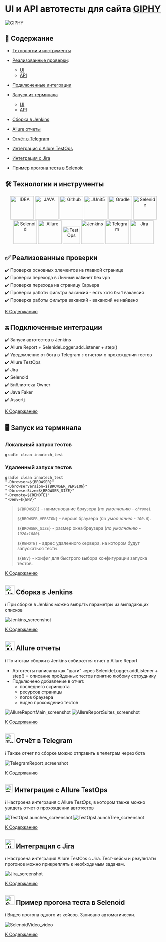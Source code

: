 # UI и API автотесты для сайта [GIPHY](https://giphy.com/)
<img alt="GIPHY" src="readme/screenshots/GIPHY.PNG">


## :bookmark_tabs: <a id="list"></a> Содержание 

* <a href="#tools">Технологии и инструменты</a>

* <a href="#cases">Реализованные проверки</a>:   
  - <a href="#cases-ui"> UI
  - <a href="#cases-api"> API

* <a href="#integrations">Подключенные интеграции</a>

* <a href="#console">Запуск из терминала</a>
  - <a href="#console-ui"> UI
  - <a href="#console-api"> API

* <a href="#jenkins">Сборка в Jenkins</a>

* <a href="#allure">Allure отчеты</a>

* <a href="#telegram">Отчёт в Telegram</a>

* <a href="#testops">Интеграция с Allure TestOps</a>

* <a href="#jira">Интеграция с Jira</a>

* <a href="#video">Пример прогона теста в Selenoid</a>


## :hammer_and_wrench: <a id="tools"></a> Технологии и инструменты
<p align="center">
<a href="https://www.jetbrains.com/idea/"><img width="75" alt="IDEA" src="readme/icons/Intelij_IDEA.svg"></a>
<a href="https://www.java.com/"><img width="75" alt="JAVA" src="readme/icons/Java.svg"></a>
<a href="https://github.com/"><img width="75" alt="Github" src="readme/icons/GitHub.svg"></a>
<a href="https://junit.org/junit5/"><img width="75" alt="JUnit5" src="readme/icons/JUnit5.svg"></a>
<a href="https://gradle.org/"><img width="75" alt="Gradle" src="readme/icons/Gradle.svg"></a>
<a href="https://selenide.org/"><img width="75" alt="Selenide" src="readme/icons/Selenide.svg"></a>
<a href="https://aerokube.com/selenoid/"><img width="75" alt="Selenoid" src="readme/icons/Selenoid.svg"></a>
<a href="https://github.com/allure-framework/allure2"><img width="75" alt="Allure" src="readme/icons/Allure.svg"></a>
<a href="https://qameta.io)"><img width="55" alt="TestOps" src="readme/icons/TestOpspng.png"></a>
<a href="https://www.jenkins.io/"><img width="75" alt="Jenkins" src="readme/icons/Jenkins.svg"></a>
<a href="https://telegram.org/"><img width="75" alt="Telegram" src="readme/icons/Telegram.svg"></a>
<a href="https://www.atlassian.com/ru/software/jira"><img width="75" alt="Jira" src="readme/icons/Jira.svg"></a>
</p>


## :white_check_mark: <a id="cases"></a> Реализованные проверки
:heavy_check_mark: Проверка основных элементов на главной странице   
:heavy_check_mark: Проверка перехода в Личный кабинет без vpn   
:heavy_check_mark: Проверка перехода на страницу Карьера   
:heavy_check_mark: Проверка работы фильтра вакансий - есть хотя бы 1 вакансия   
:heavy_check_mark: Проверка работы фильтра вакансий - вакансий не найдено   

<a href="#list">К Содержанию</a>

## :on:	<a id="integrations"></a> Подключенные интеграции
:heavy_check_mark: Запуск автотестов в Jenkins   
:heavy_check_mark: Allure Report + SelenideLogger.addListener + step()   
:heavy_check_mark: Уведомление от бота в Telegram с отчетом о прохождении тестов   
:heavy_check_mark: Allure TestOps   
:heavy_check_mark: Jira   
:heavy_check_mark: Selenoid   
:heavy_check_mark: Библиотека Owner   
:heavy_check_mark: Java Faker  
:heavy_check_mark: Assertj 

<a href="#list">К Содержанию</a>

## :desktop_computer: <a id="console"></a> Запуск из терминала
### Локальный запуск тестов

```
gradle clean innotech_test 
```

### Удаленный запуск тестов

```
gradle clean innotech_test
"-Dbrowser=${BROWSER}"
"-DbrowserVersion=${BROWSER_VERSION}"
"-DbrowserSize=${BROWSER_SIZE}"
"-Dremote=${REMOTE}"
"-Denv=${ENV}"
```

> `${BROWSER}` - наименование браузера (_по умолчанию - <code>chrome</code>_).
>
> `${BROWSER_VERSION}` - версия браузера (_по умолчанию - <code>100.0</code>_).
>
> `${BROWSER_SIZE}` - размер окна браузера (_по умолчанию - <code>1920x1080</code>_).
>
> `${REMOTE}` - адрес удаленного сервера, на котором будут запускаться тесты.
>
> `${ENV}` - конфиг для быстрого выбора конфигурации запуска тестов.

<a href="#list">К Содержанию</a>

## <a id="jenkins"></a> <img width="30" alt="Jenkins" src="readme/icons/Jenkins_ico.svg"> Сборка в Jenkins

:information_source: При сборке в Jenkins можно выбрать параметры из выпадающих списков   

<img alt="Jenkins_screenshot" src="readme/screenshots/Jenkins.PNG">

<a href="#list">К Содержанию</a>

## <a id="allure"></a> <img width="30" alt="Allure" src="readme/icons/Allure_ico.svg"> Allure отчеты

:information_source: По итогам сборки в Jenkins собирается отчет в Allure Report   
* Автотесты написаны как "шаги" через SelenideLogger.addListener + step() = описание пройденных тестов понятно любому сотруднику
* Подключено добавление в отчет:   
  - последнего скриншота
  - ресурсов страницы
  - логов браузера
  - видео прохождения тестов

<img alt="AllureReportMain_screenshot" src="readme/screenshots/AllureReportMain.PNG">
<img alt="AllureReportSuites_screenshot" src="readme/screenshots/AllureReportSuites.PNG">

<a href="#list">К Содержанию</a>

## <a id="telegram"></a> <img width="30" alt="Telegram" src="readme/icons/Telegram_ico.svg"> Отчёт в Telegram
:information_source: Также отчет по сборке можно отправить в телеграм через бота

<img alt="TelegramReport_screenshot" src="readme/screenshots/TelegramReport.PNG">

<a href="#list">К Содержанию</a>

## <a id="testops"> <img width="25" alt="TestOps" src="readme/icons/TestOpspng.png"> Интеграция с Allure TestOps
:information_source: Настроена интеграция с Allure TestOps, в котором также можно увидеть отчет о прохождении автотестов
  
<img alt="TestOpsLaunches_screenshot" src="readme/screenshots/TestOpsLaunches.PNG">
<img alt="TestOpsLaunchTree_screenshot" src="readme/screenshots/TestOpsLaunchTree.PNG">

<a href="#list">К Содержанию</a>

## <a id="jira"></a> <img width="30" alt="Jira" src="readme/icons/Jira.svg"> Интеграция с Jira
:information_source: Настроена интеграция Allure TestOps с Jira.
Тест-кейсы и результаты прогонов можно прикреплять к необходимым задачам.
  
<img alt="Jira_screenshot" src="readme/screenshots/Jira.PNG">

<a href="#list">К Содержанию</a>

## <a id="video"></a> <img width="30" alt="Selenoid" src="readme/icons/Selenoid_ico.svg"> Пример прогона теста в Selenoid
:information_source: Видео прогона одного из кейсов. Записано автоматически.
  
<img alt="SelenoidVideo_video" src="readme/SelenoidVideo.gif">

<a href="#list">К Содержанию</a>
